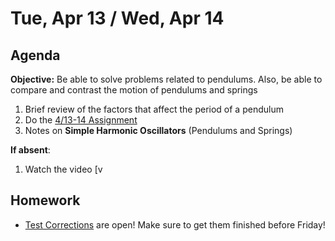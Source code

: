 Tue, Apr 13 / Wed, Apr 14
==================

Agenda
---------
**Objective:** Be able to solve problems related to pendulums.  Also, be able to compare and contrast the motion of pendulums and springs

1. Brief review of the factors that affect the period of a pendulum
2. Do the [4/13-14 Assignment][4/13]
3. Notes on **Simple Harmonic Oscillators** (Pendulums and Springs)


**If absent**: 
1. Watch the video [v


Homework 
-------------
- [Test Corrections][correct] are open!  Make sure to get them finished before Friday!

[correct]: https://avon.schoology.com/assignment/4835420000/
[4/13]: https://avon.schoology.com/assignment/4858310642/

<!--stackedit_data:
eyJoaXN0b3J5IjpbMTkwMTY4NDA5MywtMTUwNTM1OTQ0OCwtMT
M4ODg4MDczNiwtMTQ4NzEyNjIzOSwtMjA2NDE0MDY2NiwxMjc0
MTUyMTgzLC0yMDYzNDY2ODM0LC0xODg4NDg2MzYsLTUxMjg1ND
IwOCwtMTk2NTA0MDA1NSwtMzE4NjgwNzI2LDE1OTg4MTUyMzgs
MTE4NzkyNTkzNiw3MDIzOTQ5MjgsNjI5MjM3NzYsMTc2ODIxNT
c5LC0xOTAzMTY4ODUxLC00OTA4MzYyNCwtMjEwMzk3MjU5MSwx
MTQxNTQ1MDI3XX0=
-->